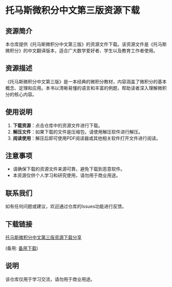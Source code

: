 # 托马斯微积分中文第三版资源下载

## 资源简介

本仓库提供《托马斯微积分中文第三版》的资源文件下载。该资源文件是《托马斯微积分》的中文翻译版本，适合广大数学爱好者、学生以及教育工作者使用。

## 资源描述

《托马斯微积分中文第三版》是一本经典的微积分教材，内容涵盖了微积分的基本概念、定理和应用。本书以清晰易懂的语言和丰富的例题，帮助读者深入理解微积分的核心内容。

## 使用说明

1. **下载资源**：点击仓库中的资源文件进行下载。
2. **解压文件**：如果下载的文件是压缩包，请使用解压软件进行解压。
3. **阅读使用**：解压后即可使用PDF阅读器或其他相关软件打开文件进行阅读。

## 注意事项

- 请确保下载的资源文件来源可靠，避免下载到恶意软件。
- 本资源仅供个人学习和研究使用，请勿用于商业用途。

## 联系我们

如有任何问题或建议，欢迎通过仓库的Issues功能进行反馈。

## 下载链接
[托马斯微积分中文第三版资源下载分享](https://pan.quark.cn/s/869479050c7f) 

(备用: [备用下载](https://pan.baidu.com/s/1teODo5d9jdgV0QGzSbpmNA?pwd=1234))

## 说明

该仓库仅用于学习交流，请勿用于商业用途。
